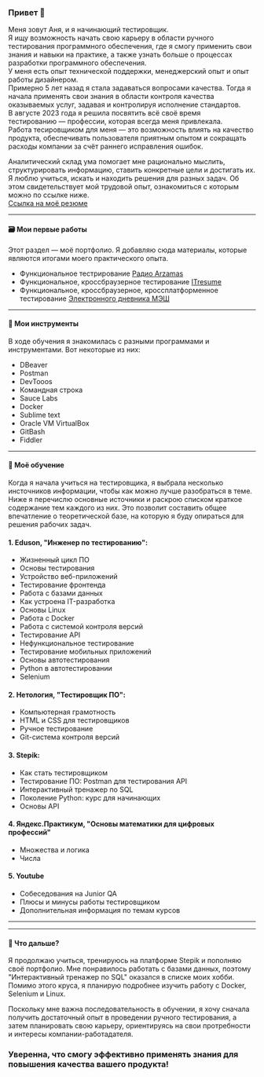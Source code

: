 ### Привет 👋

Меня зовут Аня, и я начинающий тестировщик.  
Я ищу возможность начать свою карьеру в области ручного тестирования программного обеспечения, где я смогу применить свои знания и навыки на практике, а также узнать больше о процессах разработки программного обеспечения.  
У меня есть опыт технической поддержки, менеджерский опыт и опыт работы дизайнером.  
Примерно 5 лет назад я стала задаваться вопросами качества. Тогда я начала применять свои знания в области контроля качества оказываемых услуг, задавая и контролируя исполнение стандартов.  
В августе 2023 года я решила посвятить всё своё время тестированию — профессии, которая всегда  меня привлекала.   
Работа тесировщиком для меня — это возможность влиять на качество продукта, обеспечивать пользователя приятным опытом и сокращать расходы компании за счёт раннего исправления ошибок.  

Аналитический склад ума помогает мне рационально мыслить, структурировать информацию, ставить конкретные цели и достигать их. Я люблю учиться, искать и находить решения для разных задач. Об этом свидетельствует мой трудовой опыт, ознакомиться с которым можно по ссылке ниже.  
[Ссылка на моё резюме](https://drive.google.com/file/d/1FswrqRjW76aGh_OmqmaG6ftsn2w1-Bqs/view?usp=sharing)

---

#### 🗃 Мои первые работы
Этот раздел — моё портфолио. Я добавляю сюда материалы, которые являются итогами моего практического опыта.
- Функциональное тестрирование [Радио Arzamas](https://drive.google.com/drive/folders/1kKzrM1bcTfluU38MiXp1jvYElYIn55L_?usp=sharing)
- Функциональное, кроссбраузерное тестирование [ITresume](https://drive.google.com/drive/folders/1keO53ZQvN9WZyzkvX2ivLTajbd9pn4d6?usp=sharing)
- Функциональное, кроссбраузерное, кроссплатформенное тестирование [Электронного дневника МЭШ](https://drive.google.com/drive/folders/1f5kDXUTrK8QHgkQW1Cf5HJ4_CHiF70Mq?usp=drive_link)

---

#### 🚀 Мои инструменты
В ходе обучения я знакомилась с разными программами и инструментами. Вот некоторые из них:
- DBeaver
- Postman
- DevTooos
- Командная строка
- Sauce Labs
- Docker
- Sublime text
- Oracle VM VirtualBox
- GitBash
- Fiddler
---
#### 🌱 Моё обучение 
Когда я начала учиться на тестировщика, я выбрала несколько инсточников информации, чтобы как можно лучше разобраться в теме. 
Ниже я перечислю основные источники и раскрою списком краткое содержание тем каждого из них. Это позволит составить общее впечатление о теоретической базе, на которую я буду опираться для решения рабочих задач.

#### 1. Eduson, "Инженер по тестированию":
- Жизненный цикл ПО
- Основы тестирования
- Устройство веб-приложений
- Тестирование фронтенда
- Работа с базами данных
- Как устроена IT-разработка
- Основы Linux
- Работа с Docker
- Работа с системой контроля версий
- Тестирование API
- Нефункциональное тестирование
- Тестирование мобильных приложений
- Основы автотестирования
- Python в автотестировании
- Selenium
  
#### 2. Нетология, "Тестировщик ПО":
- Компьютерная грамотность
- HTML и CSS для тестировщиков
- Ручное тестирование
- Git-система контроля версий
  
#### 3. Stepik:
- Как стать тестировщиком
- Тестирование ПО: Postman для тестирования API
- Интерактивный тренажер по SQL
- Поколение Python: курс для начинающих
- Основы API
  
#### 4. Яндекс.Практикум, "Основы математики для цифровых профессий"
- Множества и логика
- Числа
  
#### 5. Youtube
- Собеседования на Junior QA
- Плюсы и минусы работы тестировщиком
- Дополнительная информация по темам курсов

---
---

#### 🎯 Что дальше?
Я продолжаю учиться, тренируюсь на платформе Stepik и пополняю своё портфолио.
Мне понравилось работать с базами данных, поэтому "Интерактивный тренажер по SQL" оказался в списке моих хобби. Помимо этого круса, я планирую подробнее изучить работу с Docker, Selenium и Linux.  

Поскольку мне важна последовательность в обучении, я хочу сначала получить достаточный опыт в проведении ручного тестирования, а затем планировать свою карьеру, ориентируясь на свои протребности и интересы компании-работадателя.  

### Уверенна, что смогу эффективно применять знания для повышения качества вашего продукта!
